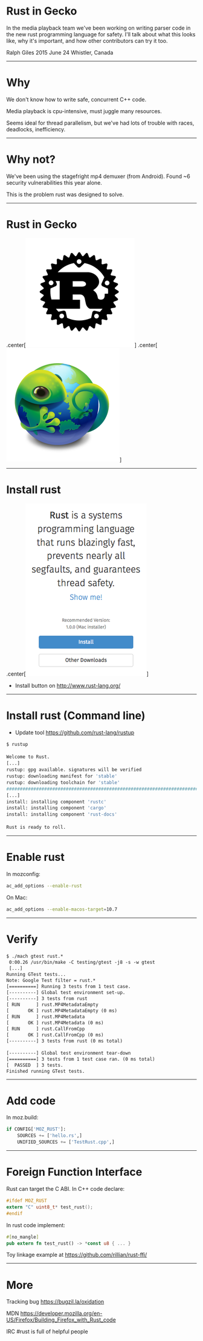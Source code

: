 # Rust in Gecko

In the media playback team we've been working on writing parser code in the new
rust programming language for safety. I'll talk about what this looks like, why
it's important, and how other contributors can try it too.

Ralph Giles
2015 June 24
Whistler, Canada

---

# Why

We don't know how to write safe, concurrent C++ code.

Media playback is cpu-intensive, must juggle many resources.

Seems ideal for thread parallelism, but we've had lots of
trouble with races, deadlocks, inefficiency.

---

# Why not?

We've been using the stagefright mp4 demuxer (from Android).
Found ~6 security vulnerabilities this year alone.

This is the problem rust was designed to solve.

---

# Rust in Gecko

.center[![Rust gear logo](rust-logo-blk.svg)]
.center[![Gecko globe logo](boot-to-gecko-logo.png)]

---

# Install rust

.center[![Rust installer website](rust-dl.png)]

- Install button on http://www.rust-lang.org/

---

# Install rust (Command line)

- Update tool https://github.com/rust-lang/rustup

```sh
$ rustup

Welcome to Rust.
[...]
rustup: gpg available. signatures will be verified
rustup: downloading manifest for 'stable'
rustup: downloading toolchain for 'stable'
######################################################################## 100.0%
[...]
install: installing component 'rustc'
install: installing component 'cargo'
install: installing component 'rust-docs'

Rust is ready to roll.
```

---

# Enable rust

In mozconfig:

```sh
ac_add_options --enable-rust
```

On Mac:

```sh
ac_add_options --enable-macos-target=10.7
```

---

# Verify

```gtest
$ ./mach gtest rust.*
 0:00.26 /usr/bin/make -C testing/gtest -j8 -s -w gtest
 [...]
Running GTest tests...
Note: Google Test filter = rust.*
[==========] Running 3 tests from 1 test case.
[----------] Global test environment set-up.
[----------] 3 tests from rust
[ RUN      ] rust.MP4MetadataEmpty
[       OK ] rust.MP4MetadataEmpty (0 ms)
[ RUN      ] rust.MP4Metadata
[       OK ] rust.MP4Metadata (0 ms)
[ RUN      ] rust.CallFromCpp
[       OK ] rust.CallFromCpp (0 ms)
[----------] 3 tests from rust (0 ms total)

[----------] Global test environment tear-down
[==========] 3 tests from 1 test case ran. (0 ms total)
[  PASSED  ] 3 tests.
Finished running GTest tests.
```

---

# Add code

In moz.build:

```python
if CONFIG['MOZ_RUST']:
    SOURCES += ['hello.rs',]
    UNIFIED_SOURCES += ['TestRust.cpp',]
```

---

# Foreign Function Interface

Rust can target the C ABI. In C++ code declare:

```C
#ifdef MOZ_RUST
extern "C" uint8_t* test_rust();
#endif
```

In rust code implement:

```rust
#[no_mangle]
pub extern fn test_rust() -> *const u8 { ... }
```

Toy linkage example at
https://github.com/rillian/rust-ffi/

---

# More

Tracking bug https://bugzil.la/oxidation

MDN https://developer.mozilla.org/en-US/Firefox/Building_Firefox_with_Rust_code

IRC #rust is full of helpful people
